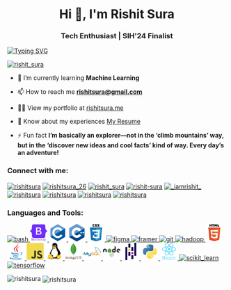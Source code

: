 <h1 align="center">Hi 👋, I'm Rishit Sura</h1>
<h3 align="center">Tech Enthusiast | SIH'24 Finalist</h3>
<a href="https://git.io/typing-svg"><img src="https://readme-typing-svg.demolab.com?font=Fira+Code&weight=700&size=30&pause=700&vCenter=true&width=435&lines=I'm+a+Tech+Enthusiast;I'm+Learning+ML" alt="Typing SVG" /></a>
<!---
<p align="left"> <img src="https://komarev.com/ghpvc/?username=rishitsura&label=Profile%20views&color=0e75b6&style=flat" alt="rishitsura" /> </p>
--->
<p align="left"> <a href="https://twitter.com/rishit_sura" target="blank"><img src="https://img.shields.io/twitter/follow/rishit_sura?logo=twitter&style=for-the-badge" alt="rishit_sura" /></a> </p>

- 🌱 I’m currently learning **Machine Learning**

- 📫 How to reach me **rishitsura@gmail.com**

- 👨‍💻 View my portfolio at [rishitsura.me](https://www.rishitsura.me/)

- 📄 Know about my experiences [My Resume](https://drive.google.com/file/d/1D4FHyo6uJB52oYVVojARIrUbJTHPGnEx/view?usp=sharing)

- ⚡ Fun fact **I’m basically an explorer—not in the ‘climb mountains’ way, but in the ‘discover new ideas and cool facts’ kind of way. Every day’s an adventure!**

<h3 align="left">Connect with me:</h3>
<p align="left">
<a href="https://codepen.io/rishitsura" target="blank"><img align="center" src="https://raw.githubusercontent.com/rahuldkjain/github-profile-readme-generator/master/src/images/icons/Social/codepen.svg" alt="rishitsura" height="30" width="40" /></a>
<a href="https://dev.to/rishitsura_26" target="blank"><img align="center" src="https://raw.githubusercontent.com/rahuldkjain/github-profile-readme-generator/master/src/images/icons/Social/devto.svg" alt="rishitsura_26" height="30" width="40" /></a>
<a href="https://twitter.com/rishit_sura" target="blank"><img align="center" src="https://raw.githubusercontent.com/rahuldkjain/github-profile-readme-generator/master/src/images/icons/Social/twitter.svg" alt="rishit_sura" height="30" width="40" /></a>
<a href="https://linkedin.com/in/rishit-sura" target="blank"><img align="center" src="https://raw.githubusercontent.com/rahuldkjain/github-profile-readme-generator/master/src/images/icons/Social/linked-in-alt.svg" alt="rishit-sura" height="30" width="40" /></a>
<a href="https://instagram.com/_iamrishit_" target="blank"><img align="center" src="https://raw.githubusercontent.com/rahuldkjain/github-profile-readme-generator/master/src/images/icons/Social/instagram.svg" alt="_iamrishit_" height="30" width="40" /></a>
<a href="https://www.codechef.com/users/rishitsura" target="blank"><img align="center" src="https://cdn.jsdelivr.net/npm/simple-icons@3.1.0/icons/codechef.svg" alt="rishitsura" height="30" width="40" /></a>
<a href="https://www.hackerrank.com/rishitsura" target="blank"><img align="center" src="https://raw.githubusercontent.com/rahuldkjain/github-profile-readme-generator/master/src/images/icons/Social/hackerrank.svg" alt="rishitsura" height="30" width="40" /></a>
<a href="https://codeforces.com/profile/rishitsura" target="blank"><img align="center" src="https://raw.githubusercontent.com/rahuldkjain/github-profile-readme-generator/master/src/images/icons/Social/codeforces.svg" alt="rishitsura" height="30" width="40" /></a>
<a href="https://www.leetcode.com/rishitsura" target="blank"><img align="center" src="https://raw.githubusercontent.com/rahuldkjain/github-profile-readme-generator/master/src/images/icons/Social/leet-code.svg" alt="rishitsura" height="30" width="40" /></a>
</p>

<h3 align="left">Languages and Tools:</h3>
<p align="left"> <a href="https://www.gnu.org/software/bash/" target="_blank" rel="noreferrer"> <img src="https://www.vectorlogo.zone/logos/gnu_bash/gnu_bash-icon.svg" alt="bash" width="40" height="40"/> </a> <a href="https://getbootstrap.com" target="_blank" rel="noreferrer"> <img src="https://raw.githubusercontent.com/devicons/devicon/master/icons/bootstrap/bootstrap-plain-wordmark.svg" alt="bootstrap" width="40" height="40"/> </a> <a href="https://www.cprogramming.com/" target="_blank" rel="noreferrer"> <img src="https://raw.githubusercontent.com/devicons/devicon/master/icons/c/c-original.svg" alt="c" width="40" height="40"/> </a> <a href="https://www.w3schools.com/cpp/" target="_blank" rel="noreferrer"> <img src="https://raw.githubusercontent.com/devicons/devicon/master/icons/cplusplus/cplusplus-original.svg" alt="cplusplus" width="40" height="40"/> </a> <a href="https://www.w3schools.com/css/" target="_blank" rel="noreferrer"> <img src="https://raw.githubusercontent.com/devicons/devicon/master/icons/css3/css3-original-wordmark.svg" alt="css3" width="40" height="40"/> </a> <a href="https://www.figma.com/" target="_blank" rel="noreferrer"> <img src="https://www.vectorlogo.zone/logos/figma/figma-icon.svg" alt="figma" width="40" height="40"/> </a> <a href="https://www.framer.com/" target="_blank" rel="noreferrer"> <img src="https://www.vectorlogo.zone/logos/framer/framer-icon.svg" alt="framer" width="40" height="40"/> </a> <a href="https://git-scm.com/" target="_blank" rel="noreferrer"> <img src="https://www.vectorlogo.zone/logos/git-scm/git-scm-icon.svg" alt="git" width="40" height="40"/> </a> <a href="https://hadoop.apache.org/" target="_blank" rel="noreferrer"> <img src="https://www.vectorlogo.zone/logos/apache_hadoop/apache_hadoop-icon.svg" alt="hadoop" width="40" height="40"/> </a> <a href="https://www.w3.org/html/" target="_blank" rel="noreferrer"> <img src="https://raw.githubusercontent.com/devicons/devicon/master/icons/html5/html5-original-wordmark.svg" alt="html5" width="40" height="40"/> </a> <a href="https://www.java.com" target="_blank" rel="noreferrer"> <img src="https://raw.githubusercontent.com/devicons/devicon/master/icons/java/java-original.svg" alt="java" width="40" height="40"/> </a> <a href="https://developer.mozilla.org/en-US/docs/Web/JavaScript" target="_blank" rel="noreferrer"> <img src="https://raw.githubusercontent.com/devicons/devicon/master/icons/javascript/javascript-original.svg" alt="javascript" width="40" height="40"/> </a> <a href="https://www.linux.org/" target="_blank" rel="noreferrer"> <img src="https://raw.githubusercontent.com/devicons/devicon/master/icons/linux/linux-original.svg" alt="linux" width="40" height="40"/> </a> <a href="https://www.mongodb.com/" target="_blank" rel="noreferrer"> <img src="https://raw.githubusercontent.com/devicons/devicon/master/icons/mongodb/mongodb-original-wordmark.svg" alt="mongodb" width="40" height="40"/> </a> <a href="https://www.mysql.com/" target="_blank" rel="noreferrer"> <img src="https://raw.githubusercontent.com/devicons/devicon/master/icons/mysql/mysql-original-wordmark.svg" alt="mysql" width="40" height="40"/> </a> <a href="https://nodejs.org" target="_blank" rel="noreferrer"> <img src="https://raw.githubusercontent.com/devicons/devicon/master/icons/nodejs/nodejs-original-wordmark.svg" alt="nodejs" width="40" height="40"/> </a> <a href="https://pandas.pydata.org/" target="_blank" rel="noreferrer"> <img src="https://raw.githubusercontent.com/devicons/devicon/2ae2a900d2f041da66e950e4d48052658d850630/icons/pandas/pandas-original.svg" alt="pandas" width="40" height="40"/> </a> <a href="https://www.python.org" target="_blank" rel="noreferrer"> <img src="https://raw.githubusercontent.com/devicons/devicon/master/icons/python/python-original.svg" alt="python" width="40" height="40"/> </a> <a href="https://reactjs.org/" target="_blank" rel="noreferrer"> <img src="https://raw.githubusercontent.com/devicons/devicon/master/icons/react/react-original-wordmark.svg" alt="react" width="40" height="40"/> </a> <a href="https://scikit-learn.org/" target="_blank" rel="noreferrer"> <img src="https://upload.wikimedia.org/wikipedia/commons/0/05/Scikit_learn_logo_small.svg" alt="scikit_learn" width="40" height="40"/> </a> <a href="https://www.tensorflow.org" target="_blank" rel="noreferrer"> <img src="https://www.vectorlogo.zone/logos/tensorflow/tensorflow-icon.svg" alt="tensorflow" width="40" height="40"/> </a> </p>

<p><img align="left" src="https://github-readme-stats.vercel.app/api/top-langs?username=rishitsura&show_icons=true&locale=en&layout=compact" alt="rishitsura" /></p>

<p>&nbsp;<img align="center" src="https://github-readme-stats.vercel.app/api?username=rishitsura&show_icons=true&locale=en" alt="rishitsura" /></p>

